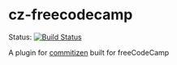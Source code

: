 # cz-freecodecamp

Status:
[![Build Status](https://img.shields.io/travis/freecodecamp/cz-freecodecamp.svg?style=flat-square)](https://travis-ci.org/freecodecamp/cz-freecodecamp)

A plugin for [commitizen](https://github.com/commitizen/cz-cli) built for
freeCodeCamp
